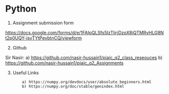 # Python

1. Assignment submission form

https://docs.google.com/forms/d/e/1FAIpQLSfs5IzTlirjDzoX8iQTMRyHLG8Nt2p0UQY-isvTYtPevbtnCQ/viewform

2. Github

Sir Nasir: a) https://github.com/nasir-hussain1/piaic_q2_class_reseouces
           b) https://github.com/nasir-hussain1/piaic_q2_Assignments

3. Useful Links

           a) https://numpy.org/devdocs/user/absolute_beginners.html
           b) https://numpy.org/doc/stable/genindex.html

